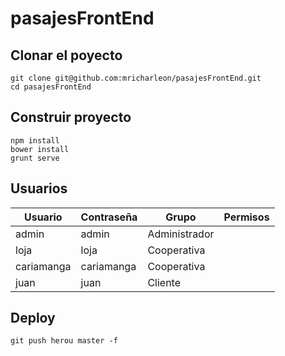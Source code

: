 pasajesFrontEnd
=====

## Clonar el poyecto
~~~
git clone git@github.com:mricharleon/pasajesFrontEnd.git
cd pasajesFrontEnd
~~~

## Construir proyecto
~~~
npm install
bower install
grunt serve
~~~

## Usuarios
| Usuario | Contraseña | Grupo | Permisos |
|---|---|---|---|
| admin | admin | Administrador |
| loja | loja | Cooperativa |
| cariamanga | cariamanga | Cooperativa |
| juan | juan | Cliente |

## Deploy
~~~
git push herou master -f
~~~
